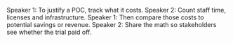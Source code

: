 Speaker 1: To justify a POC, track what it costs.
Speaker 2: Count staff time, licenses and infrastructure.
Speaker 1: Then compare those costs to potential savings or revenue.
Speaker 2: Share the math so stakeholders see whether the trial paid off.
